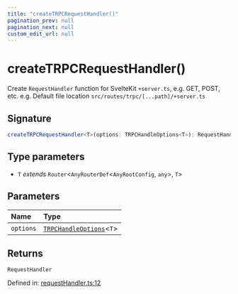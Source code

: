 ```yaml
---
title: "createTRPCRequestHandler()"
pagination_prev: null
pagination_next: null
custom_edit_url: null
---
```


# createTRPCRequestHandler()

Create `RequestHandler` function for SvelteKit `+server.ts`, e.g. GET, POST, etc.
e.g. Default file location `src/routes/trpc/[...path]/+server.ts`

## Signature

```ts
createTRPCRequestHandler<T>(options: TRPCHandleOptions<T>): RequestHandler;
```

## Type parameters

- `T` *extends* `Router`<`AnyRouterDef`<`AnyRootConfig`, `any`\>, `T`\>

## Parameters

| Name | Type |
| :------ | :------ |
| `options` | [`TRPCHandleOptions`](../types/TRPCHandleOptions.md)<`T`\> |

## Returns

`RequestHandler`

Defined in:  [requestHandler.ts:12](https://github.com/bevm0/trpc-svelte-toolbox/blob/94bbd02/packages/trpc-sveltekit/src/requestHandler.ts#L12)
